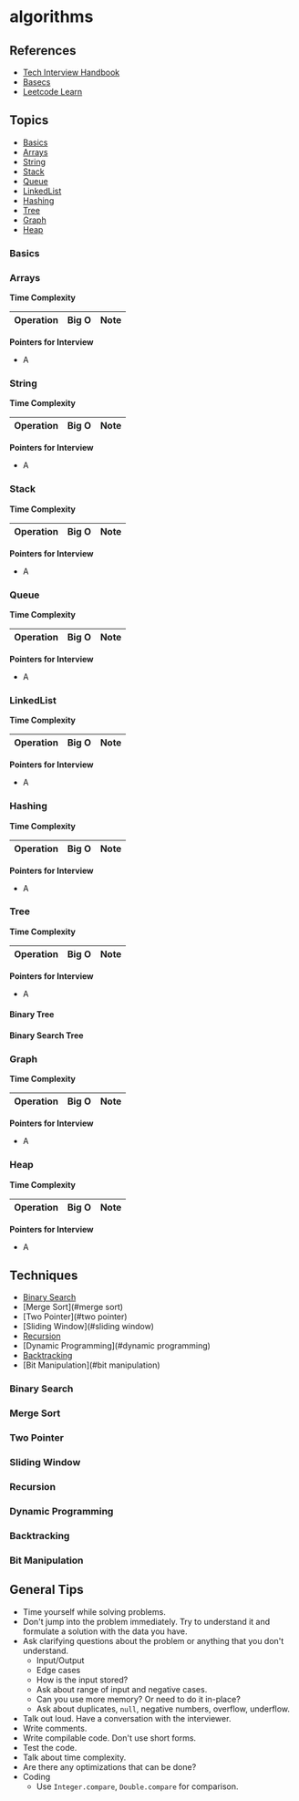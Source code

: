 # algorithms

## References

- [Tech Interview Handbook](https://www.techinterviewhandbook.org/)
- [Basecs](https://medium.com/basecs)
- [Leetcode Learn](https://leetcode.com/explore/learn/)

## Topics

- [Basics](#basics)
- [Arrays](#arrays)
- [String](#string)
- [Stack](#stack)
- [Queue](#queue)
- [LinkedList](#linkedlist)
- [Hashing](#hashing)
- [Tree](#tree)
- [Graph](#graph)
- [Heap](#heap)

### Basics

### Arrays

**Time Complexity**

| Operation | Big O | Note |
|-----------|-------|------|

**Pointers for Interview**
- A

### String

**Time Complexity**

| Operation | Big O | Note |
|-----------|-------|------|

**Pointers for Interview**
- A

### Stack

**Time Complexity**

| Operation | Big O | Note |
|-----------|-------|------|

**Pointers for Interview**
- A

### Queue

**Time Complexity**

| Operation | Big O | Note |
|-----------|-------|------|

**Pointers for Interview**
- A

### LinkedList

**Time Complexity**

| Operation | Big O | Note |
|-----------|-------|------|

**Pointers for Interview**
- A

### Hashing

**Time Complexity**

| Operation | Big O | Note |
|-----------|-------|------|

**Pointers for Interview**
- A

### Tree

**Time Complexity**

| Operation | Big O | Note |
|-----------|-------|------|

**Pointers for Interview**
- A

#### Binary Tree

#### Binary Search Tree

### Graph

**Time Complexity**

| Operation | Big O | Note |
|-----------|-------|------|

**Pointers for Interview**
- A

### Heap

**Time Complexity**

| Operation | Big O | Note |
|-----------|-------|------|

**Pointers for Interview**
- A

## Techniques

- [Binary Search](#binary-search)
- [Merge Sort](#merge sort)
- [Two Pointer](#two pointer)
- [Sliding Window](#sliding window)
- [Recursion](#recursion)
- [Dynamic Programming](#dynamic programming)
- [Backtracking](#backtracking)
- [Bit Manipulation](#bit manipulation)

### Binary Search

### Merge Sort

### Two Pointer

### Sliding Window

### Recursion

### Dynamic Programming

### Backtracking

### Bit Manipulation

## General Tips

- Time yourself while solving problems.
- Don't jump into the problem immediately. Try to understand it and formulate a solution with the data you have.
- Ask clarifying questions about the problem or anything that you don't understand.
  - Input/Output
  - Edge cases
  - How is the input stored?
  - Ask about range of input and negative cases.
  - Can you use more memory? Or need to do it in-place?
  - Ask about duplicates, `null`, negative numbers, overflow, underflow.
- Talk out loud. Have a conversation with the interviewer.
- Write comments.
- Write compilable code. Don't use short forms.
- Test the code.
- Talk about time complexity.
- Are there any optimizations that can be done?
- Coding
  - Use `Integer.compare`, `Double.compare` for comparison.

